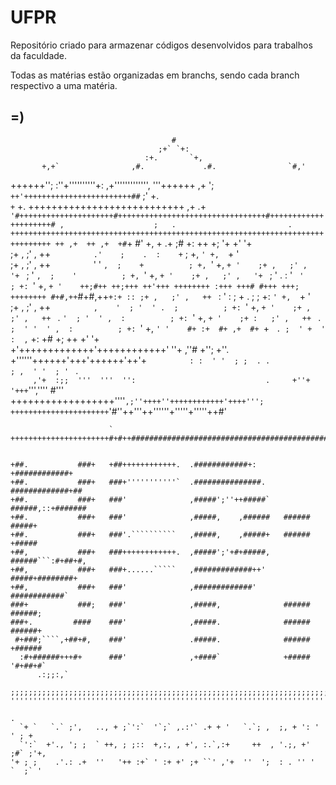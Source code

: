 UFPR
====

Repositório criado para armazenar códigos desenvolvidos para trabalhos da faculdade.

Todas as matérias estão organizadas em branchs, sendo cada branch respectivo a uma matéria.

=)
----
                                        #                                       
                                     ;+` `+:                                    
                                  :+.       `+,                                 
           +,+`                ,#.             .#.                `#,'          
 ++++++'';     :''+''''''''''+:                   ,+''''''''''''',     '''++++++
     ,+           ';     `++'++++++++++++++++++++++++##`     ;'           +.    
  `+`                +.    +++++++++++++++++++++++++++    ,+                .+` 
'#+++++++++++++++++++++#+++++++++++++++++++++++++++++++++#+++++++++++++++++++++#
  ,                    ;   .                         .                          
 +++++++++++++++++++++++++++++++++++++++++++++++++++++++++++++++++++++++++++++++
   ++ ,+  ++ ,+  +# `+        #'   +,   +   .+   ;#        +: ++  +; '+  +' '+  
   ;+ ,   ;' ,   ++ `         .'    ;    .  :    +`         ; +,  `' +,  `+ '   
   ;+ ,   ;' ,   ++ `         `'    '  ` ,  ;    +          ; +,  `' +,  `+ '   
   ;+ ,   ;' ,   '+ `          ;    '  ` ,  ;    '          ; +,  `' +,  `+ '   
   ;+ ,   ;' ,   '+ `          ;    '  . :  ' `  '          ; +:  `' +,  `+ '   
 ++;#++ ++;+++ ++'+++ ++++++++ :+++ +++# #+++ +++; ++++++++ #+#,++`#+#,++`+:+ ::
   ;+ ,   ;' ,   ++ `          :    '  : ;  + .  ;          ; +:  `' +,  `+ '   
   ;+ ,   ;' ,   ++ `          ,    '  ; '  ' .  ;          ; +:  `' +,  `+ '   
   ;+ ,   ;' ,   ++ `          .  ` '  ; '  ' ,  :          ; +:  `' +,  `+ '   
   ;+ :   ;' ,   ++ `          .  ` ;  ' '  ' ,  :          ; +:  `' +,  `' '   
   #+ :+  #+ ,+  #+ `+         `  . ;  ' +  ' :  , `       +: +#  +; ++  +' '+  
 +'+++++++++++++'++++++++++++'  ''+ ,''# +''; +''. +''''''++++++'+++'++++++'++'+
                       `          : :  ' '  ; ;  . .                            
                       `     `    ; ,  ' '  ; '  ` .                            
                       `     ,'+  :;;  '''  '''  '':                            
                       .     +''+ '+++`''','''' #'''                            
 ++++++++++++++++++''''` ,;''++++''++++++++++++'++++''';  ++++++++++++++++++++++
                       `'#''++'''++''''''+'''''+'''''++#'                       
 `````.............,,,,:',,,,,,,,,,,,,,,,,,,,,,,,,,,,,,,;,,,,,,,,,,,,,,,,,,,,,,,
                       `                                                        
 ++++++++++++++++++++++#+#++####################################################
                                                                                
                                                                                
 +##.           ###+   +##++++++++++++.  .############+:      +############+    
 +##.           ###+   ###+'''''''''''`  .###############.    #############+##  
 +##.           ###+   ###'              ,#####';''++#####`   ######,::+####### 
 +##.           ###+   ###'              ,#####,    ,######   ######     #####+ 
 +##.           ###+   ###'.``````````   ,#####,    ,#####+   ######     +##### 
 +##,           ###+   ###++++++++++++.  ,#####';'+#+#####,   ######```:#+##+#, 
 +##,           ###+   ###+......`````   ,#############++'    #####+########+   
 +##,           ###+   ###'              ,#############'      ############`     
 ###+           ###;   ###'              ,#####,              ###### ######;    
 ###+.         ####    ###'              ,#####.              ######  ######+   
  #+###;````,+##+#,    ###'              .#####.              ######   +######  
   :#+######+++#+      ###'              ,+####`              +#####    '#+##+#`
       .:;;:,`                                                                  
                                                                                
 ;;;;;;;;;;;;;;;;;;;;;;;;;;;;;;;;;;;;;;;;;;;;;;;;;;;;;;;;;;;;;;;;;;;;;;;;;;;;;;;
 '''''''''''''''''''''''''''''''''''''''''''''''''''''''''''''''''''''''''''''''
                                                                            .   
   `+ `   `.` ;',   .., + ;`':`  '`;` ,.:'` .+ + '   `.`; ,  ;, + ': '  ' ; +   
   `':`  +'., '; ;  ` ++, ; ;::  +,:, , +', :.`,:+     ++  , '.;, +' ;#` ;'+,   
 '+ ; ;    .'.: .+  ''   '++ :+` ' :+ +' ;+ ``' ,'+  ''  ';  : . '' '  `  ;` '  

